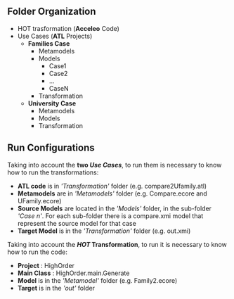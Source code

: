 ## Folder Organization
 
- HOT trasformation (**Acceleo** Code)
- Use Cases (**ATL** Projects)
  - **Families Case**
    - Metamodels
    - Models 
      - Case1
      - Case2
      - ...
      - CaseN
    - Transformation
  - **University Case**
    - Metamodels
    - Models 
    - Transformation
   
## Run Configurations

Taking into account the **two _Use Cases_**, to run them is necessary to know how to run the transformations:
- **ATL code** is in *'Transformation'* folder (e.g. compare2Ufamily.atl)
- **Metamodels** are in *'Metamodels'* folder (e.g. Compare.ecore and UFamily.ecore)
- **Source Models** are located in the *'Models'* folder, in the sub-folder *'Case n'*. For each sub-folder there is a compare.xmi model that represent the source model for that case
- **Target Model** is in the *'Transformation'* folder (e.g. out.xmi)


Taking into account the **_HOT_ Transformation**, to run it is necessary to know how to run the code:

- **Project** : HighOrder
- **Main Class** : HighOrder.main.Generate
- **Model** is in the *'Metamodel'* folder (e.g. Family2.ecore)
- **Target** is in the *'out'* folder
